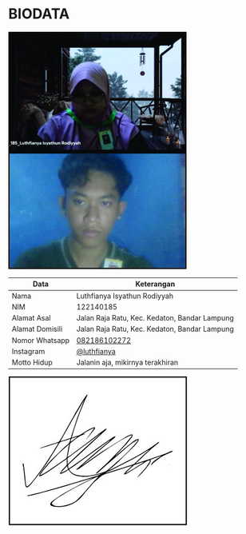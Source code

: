 # BIODATA

![Foto](185_foto.jpg)

| Data            | Keterangan |
| --------------- | ------------- |
| Nama            | Luthfianya Isyathun Rodiyyah |
| NIM             | 122140185 |
| Alamat Asal     | Jalan Raja Ratu, Kec. Kedaton, Bandar Lampung |
| Alamat Domisili | Jalan Raja Ratu, Kec. Kedaton, Bandar Lampung |
| Nomor Whatsapp  | [082186102272](https://wa.me/+6282186102272) |
| Instagram       | [@luthfianya](https://instagram.com/luthfianya) |
| Motto Hidup     | Jalanin aja, mikirnya terakhiran |

![TTD](185_ttd.jpg)
